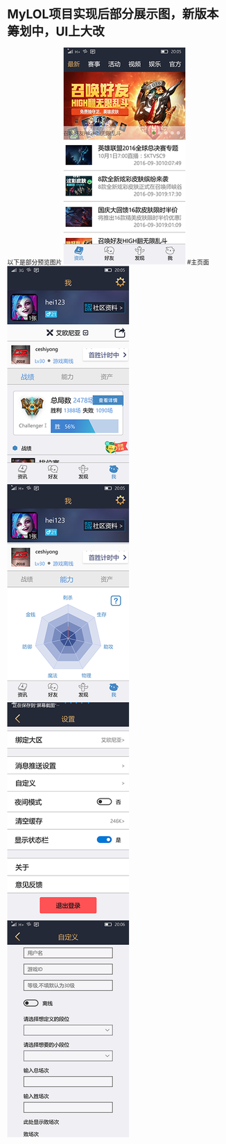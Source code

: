 # MyLOL项目实现后部分展示图，新版本筹划中，UI上大改

以下是部分预览图片
![image](https://github.com/hei12138/MyLOL/raw/master/MyLOL/ImagePreview/wp_ss_20160930_0001.png)
#主页面
![image](https://github.com/hei12138/MyLOL/raw/master/MyLOL/ImagePreview/wp_ss_20160930_0002.png)
![image](https://github.com/hei12138/MyLOL/raw/master/MyLOL/ImagePreview/wp_ss_20160930_0003.png)
![image](https://github.com/hei12138/MyLOL/raw/master/MyLOL/ImagePreview/wp_ss_20160930_0004.png)
![image](https://github.com/hei12138/MyLOL/raw/master/MyLOL/ImagePreview/wp_ss_20160930_0005.png)


                                                   
